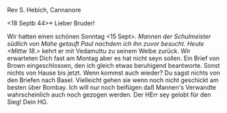 Rev S. Hebich, Cannanore

 <18 Septb 44>*
Lieber Bruder!

Wir hatten einen schönen Sonntag <15 Sept>*. Mannen der Schulmeister südlich von Mahe getauft Paul nachdem ich ihn zuvor besucht. Heute <Mittw 18.>* kehrt er mit Vedamuttu zu seinem Weibe zurück. Wir erwarteten Dich fast am Montag aber es hat nicht seyn sollen. Ein Brief von Brown eingeschlossen, den ich gleich etwas beruhigend beantworte. Sonst nichts von Hause bis jetzt. Wenn kommst auch wieder? Du sagst nichts von den Briefen nach Basel. Vielleicht gehen sie wenn noch nicht geschickt am besten über Bombay. Ich will nur noch beifügen daß Mannen's Verwandte wahrscheinlich auch noch gezogen werden. Der HErr sey gelobt für den Sieg!
 Dein HG.

